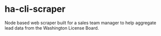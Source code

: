 # ha-cli-scraper

Node based web scraper built for a sales team manager to help aggregate lead data from the Washington License Board.
